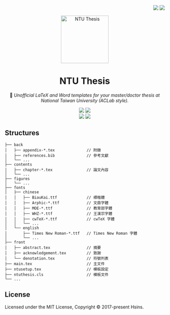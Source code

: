 <!-- Badge for License -->
<div align="right">

  [![](https://img.shields.io/badge/docs-Wiki-F7D360.svg?logo=&style=flat-square)](https://hsins.me/NTU-Thesis/)
  [![](https://img.shields.io/github/license/Hsins/NTU-Thesis.svg?style=flat-square)](./LICENSE)

</div>

<!-- Logo -->
<p align="center">
  <img src="https://i.imgur.com/x2M158J.png" alt="NTU Thesis" height="150px">
</p>

</div>

<!-- Title and Description -->
<div align="center">

# NTU Thesis

📖 _Unofficial LaTeX and Word templates for your master/doctor thesis at National Taiwan University (ACLab style)._

![](https://img.shields.io/badge/LaTeX%202%CE%B5-3.14159265-blueviolet?logo=latex&style=flat-square)
![](https://img.shields.io/badge/Platform-Windows%20%7C%20macOS%20%7C%20Linux-lightgrey.svg?style=flat-square)
<br>
[![](https://img.shields.io/badge/GitHub%20Actions%20-Open%20as%20Template-2088ff?logo=github-actions&style=flat-square)](https://github.com/Hsins/NTU-Thesis-CI/)
[![](https://img.shields.io/badge/Overleaf%20-Open%20as%20Template-46a247?logo=overleaf&style=flat-square)](https://www.overleaf.com/latex/templates/national-taiwan-university-thesis-template/hvfybyfxgztt)

</div>

## Structures

```
├── back
│   ├── appendix-*.tex              // 附錄
│   ├── references.bib              // 參考文獻
│   └── ...
├── contents
│   ├── chapter-*.tex               // 論文內容
│   └── ...
├── figures
│   └── ...
├── fonts
│   ├── chinese
│   │   ├── BiauKai.ttf             // 標楷體
│   │   ├── Arphic-*.ttf            // 文鼎字體
│   │   ├── MOE-*.ttf               // 教育部字體
│   │   ├── WHZ-*.ttf               // 王漢宗字體
│   │   ├── cwTeX-*.ttf             // cwTeX 字體
│   │   └── ...
│   └── english
│       ├── Times New Roman-*.ttf   // Times New Roman 字體
│       └── ...
├── front
│   ├── abstract.tex                // 摘要
│   ├── acknowledgement.tex         // 致謝
│   └── denotation.tex              // 符號列表
├── main.tex                        // 主文件
├── ntusetup.tex                    // 模板設定
├── ntuthesis.cls                   // 模板文件
└── ...
```

## License

Licensed under the MIT License, Copyright © 2017-present Hsins.

